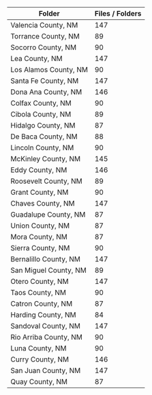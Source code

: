 | Folder                |   Files / Folders |
|-----------------------|-------------------|
| Valencia County, NM   |               147 |
| Torrance County, NM   |                89 |
| Socorro County, NM    |                90 |
| Lea County, NM        |               147 |
| Los Alamos County, NM |                90 |
| Santa Fe County, NM   |               147 |
| Dona Ana County, NM   |               146 |
| Colfax County, NM     |                90 |
| Cibola County, NM     |                89 |
| Hidalgo County, NM    |                87 |
| De Baca County, NM    |                88 |
| Lincoln County, NM    |                90 |
| McKinley County, NM   |               145 |
| Eddy County, NM       |               146 |
| Roosevelt County, NM  |                89 |
| Grant County, NM      |                90 |
| Chaves County, NM     |               147 |
| Guadalupe County, NM  |                87 |
| Union County, NM      |                87 |
| Mora County, NM       |                87 |
| Sierra County, NM     |                90 |
| Bernalillo County, NM |               147 |
| San Miguel County, NM |                89 |
| Otero County, NM      |               147 |
| Taos County, NM       |                90 |
| Catron County, NM     |                87 |
| Harding County, NM    |                84 |
| Sandoval County, NM   |               147 |
| Rio Arriba County, NM |                90 |
| Luna County, NM       |                90 |
| Curry County, NM      |               146 |
| San Juan County, NM   |               147 |
| Quay County, NM       |                87 |